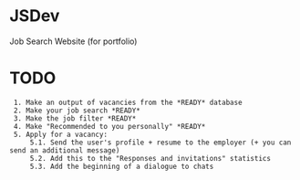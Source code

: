 # JSDev

Job Search Website (for portfolio) 

# TODO
     1. Make an output of vacancies from the *READY* database
     2. Make your job search *READY*
     3. Make the job filter *READY*
     4. Make "Recommended to you personally" *READY*
     5. Apply for a vacancy:
         5.1. Send the user's profile + resume to the employer (+ you can send an additional message)
         5.2. Add this to the "Responses and invitations" statistics
         5.3. Add the beginning of a dialogue to chats
